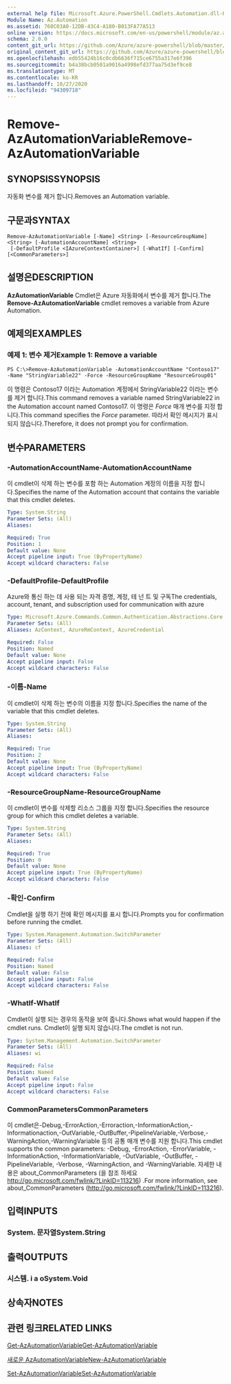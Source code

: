 ```yaml
---
external help file: Microsoft.Azure.PowerShell.Cmdlets.Automation.dll-Help.xml
Module Name: Az.Automation
ms.assetid: 760C03A0-12DB-43C4-A180-B013FA77A513
online version: https://docs.microsoft.com/en-us/powershell/module/az.automation/remove-azautomationvariable
schema: 2.0.0
content_git_url: https://github.com/Azure/azure-powershell/blob/master/src/Automation/Automation/help/Remove-AzAutomationVariable.md
original_content_git_url: https://github.com/Azure/azure-powershell/blob/master/src/Automation/Automation/help/Remove-AzAutomationVariable.md
ms.openlocfilehash: edb55424b16c0cdb6636f715ce6755a317e6f396
ms.sourcegitcommit: b4a38bcb0501a9016a4998efd377aa75d3ef9ce8
ms.translationtype: MT
ms.contentlocale: ko-KR
ms.lasthandoff: 10/27/2020
ms.locfileid: "94309718"
---
```

# <span data-ttu-id="600be-101">Remove-AzAutomationVariable</span><span class="sxs-lookup"><span data-stu-id="600be-101">Remove-AzAutomationVariable</span></span>

## <span data-ttu-id="600be-102">SYNOPSIS</span><span class="sxs-lookup"><span data-stu-id="600be-102">SYNOPSIS</span></span>
<span data-ttu-id="600be-103">자동화 변수를 제거 합니다.</span><span class="sxs-lookup"><span data-stu-id="600be-103">Removes an Automation variable.</span></span>

## <span data-ttu-id="600be-104">구문과</span><span class="sxs-lookup"><span data-stu-id="600be-104">SYNTAX</span></span>

```
Remove-AzAutomationVariable [-Name] <String> [-ResourceGroupName] <String> [-AutomationAccountName] <String>
 [-DefaultProfile <IAzureContextContainer>] [-WhatIf] [-Confirm] [<CommonParameters>]
```

## <span data-ttu-id="600be-105">설명은</span><span class="sxs-lookup"><span data-stu-id="600be-105">DESCRIPTION</span></span>
<span data-ttu-id="600be-106">**AzAutomationVariable** Cmdlet은 Azure 자동화에서 변수를 제거 합니다.</span><span class="sxs-lookup"><span data-stu-id="600be-106">The **Remove-AzAutomationVariable** cmdlet removes a variable from Azure Automation.</span></span>

## <span data-ttu-id="600be-107">예제의</span><span class="sxs-lookup"><span data-stu-id="600be-107">EXAMPLES</span></span>

### <span data-ttu-id="600be-108">예제 1: 변수 제거</span><span class="sxs-lookup"><span data-stu-id="600be-108">Example 1: Remove a variable</span></span>
```
PS C:\>Remove-AzAutomationVariable -AutomationAccountName "Contoso17" -Name "StringVariable22" -Force -ResourceGroupName "ResourceGroup01"
```

<span data-ttu-id="600be-109">이 명령은 Contoso17 이라는 Automation 계정에서 StringVariable22 이라는 변수를 제거 합니다.</span><span class="sxs-lookup"><span data-stu-id="600be-109">This command removes a variable named StringVariable22 in the Automation account named Contoso17.</span></span>
<span data-ttu-id="600be-110">이 명령은 *Force* 매개 변수를 지정 합니다.</span><span class="sxs-lookup"><span data-stu-id="600be-110">This command specifies the *Force* parameter.</span></span>
<span data-ttu-id="600be-111">따라서 확인 메시지가 표시 되지 않습니다.</span><span class="sxs-lookup"><span data-stu-id="600be-111">Therefore, it does not prompt you for confirmation.</span></span>

## <span data-ttu-id="600be-112">변수</span><span class="sxs-lookup"><span data-stu-id="600be-112">PARAMETERS</span></span>

### <span data-ttu-id="600be-113">-AutomationAccountName</span><span class="sxs-lookup"><span data-stu-id="600be-113">-AutomationAccountName</span></span>
<span data-ttu-id="600be-114">이 cmdlet이 삭제 하는 변수를 포함 하는 Automation 계정의 이름을 지정 합니다.</span><span class="sxs-lookup"><span data-stu-id="600be-114">Specifies the name of the Automation account that contains the variable that this cmdlet deletes.</span></span>

```yaml
Type: System.String
Parameter Sets: (All)
Aliases:

Required: True
Position: 1
Default value: None
Accept pipeline input: True (ByPropertyName)
Accept wildcard characters: False
```

### <span data-ttu-id="600be-115">-DefaultProfile</span><span class="sxs-lookup"><span data-stu-id="600be-115">-DefaultProfile</span></span>
<span data-ttu-id="600be-116">Azure와 통신 하는 데 사용 되는 자격 증명, 계정, 테 넌 트 및 구독</span><span class="sxs-lookup"><span data-stu-id="600be-116">The credentials, account, tenant, and subscription used for communication with azure</span></span>

```yaml
Type: Microsoft.Azure.Commands.Common.Authentication.Abstractions.Core.IAzureContextContainer
Parameter Sets: (All)
Aliases: AzContext, AzureRmContext, AzureCredential

Required: False
Position: Named
Default value: None
Accept pipeline input: False
Accept wildcard characters: False
```

### <span data-ttu-id="600be-117">-이름</span><span class="sxs-lookup"><span data-stu-id="600be-117">-Name</span></span>
<span data-ttu-id="600be-118">이 cmdlet이 삭제 하는 변수의 이름을 지정 합니다.</span><span class="sxs-lookup"><span data-stu-id="600be-118">Specifies the name of the variable that this cmdlet deletes.</span></span>

```yaml
Type: System.String
Parameter Sets: (All)
Aliases:

Required: True
Position: 2
Default value: None
Accept pipeline input: True (ByPropertyName)
Accept wildcard characters: False
```

### <span data-ttu-id="600be-119">-ResourceGroupName</span><span class="sxs-lookup"><span data-stu-id="600be-119">-ResourceGroupName</span></span>
<span data-ttu-id="600be-120">이 cmdlet이 변수를 삭제할 리소스 그룹을 지정 합니다.</span><span class="sxs-lookup"><span data-stu-id="600be-120">Specifies the resource group for which this cmdlet deletes a variable.</span></span>

```yaml
Type: System.String
Parameter Sets: (All)
Aliases:

Required: True
Position: 0
Default value: None
Accept pipeline input: True (ByPropertyName)
Accept wildcard characters: False
```

### <span data-ttu-id="600be-121">-확인</span><span class="sxs-lookup"><span data-stu-id="600be-121">-Confirm</span></span>
<span data-ttu-id="600be-122">Cmdlet을 실행 하기 전에 확인 메시지를 표시 합니다.</span><span class="sxs-lookup"><span data-stu-id="600be-122">Prompts you for confirmation before running the cmdlet.</span></span>

```yaml
Type: System.Management.Automation.SwitchParameter
Parameter Sets: (All)
Aliases: cf

Required: False
Position: Named
Default value: False
Accept pipeline input: False
Accept wildcard characters: False
```

### <span data-ttu-id="600be-123">-WhatIf</span><span class="sxs-lookup"><span data-stu-id="600be-123">-WhatIf</span></span>
<span data-ttu-id="600be-124">Cmdlet이 실행 되는 경우의 동작을 보여 줍니다.</span><span class="sxs-lookup"><span data-stu-id="600be-124">Shows what would happen if the cmdlet runs.</span></span>
<span data-ttu-id="600be-125">Cmdlet이 실행 되지 않습니다.</span><span class="sxs-lookup"><span data-stu-id="600be-125">The cmdlet is not run.</span></span>

```yaml
Type: System.Management.Automation.SwitchParameter
Parameter Sets: (All)
Aliases: wi

Required: False
Position: Named
Default value: False
Accept pipeline input: False
Accept wildcard characters: False
```

### <span data-ttu-id="600be-126">CommonParameters</span><span class="sxs-lookup"><span data-stu-id="600be-126">CommonParameters</span></span>
<span data-ttu-id="600be-127">이 cmdlet은-Debug,-ErrorAction,-Erroraction,-InformationAction,-Informationaction,-OutVariable,-OutBuffer,-PipelineVariable,-Verbose,-WarningAction,-WarningVariable 등의 공통 매개 변수를 지원 합니다.</span><span class="sxs-lookup"><span data-stu-id="600be-127">This cmdlet supports the common parameters: -Debug, -ErrorAction, -ErrorVariable, -InformationAction, -InformationVariable, -OutVariable, -OutBuffer, -PipelineVariable, -Verbose, -WarningAction, and -WarningVariable.</span></span> <span data-ttu-id="600be-128">자세한 내용은 about_CommonParameters (을 참조 하세요 http://go.microsoft.com/fwlink/?LinkID=113216) .</span><span class="sxs-lookup"><span data-stu-id="600be-128">For more information, see about_CommonParameters (http://go.microsoft.com/fwlink/?LinkID=113216).</span></span>

## <span data-ttu-id="600be-129">입력</span><span class="sxs-lookup"><span data-stu-id="600be-129">INPUTS</span></span>

### <span data-ttu-id="600be-130">System. 문자열</span><span class="sxs-lookup"><span data-stu-id="600be-130">System.String</span></span>

## <span data-ttu-id="600be-131">출력</span><span class="sxs-lookup"><span data-stu-id="600be-131">OUTPUTS</span></span>

### <span data-ttu-id="600be-132">시스템. i a o</span><span class="sxs-lookup"><span data-stu-id="600be-132">System.Void</span></span>

## <span data-ttu-id="600be-133">상속자</span><span class="sxs-lookup"><span data-stu-id="600be-133">NOTES</span></span>

## <span data-ttu-id="600be-134">관련 링크</span><span class="sxs-lookup"><span data-stu-id="600be-134">RELATED LINKS</span></span>

[<span data-ttu-id="600be-135">Get-AzAutomationVariable</span><span class="sxs-lookup"><span data-stu-id="600be-135">Get-AzAutomationVariable</span></span>](./Get-AzAutomationVariable.md)

[<span data-ttu-id="600be-136">새로운 AzAutomationVariable</span><span class="sxs-lookup"><span data-stu-id="600be-136">New-AzAutomationVariable</span></span>](./New-AzAutomationVariable.md)

[<span data-ttu-id="600be-137">Set-AzAutomationVariable</span><span class="sxs-lookup"><span data-stu-id="600be-137">Set-AzAutomationVariable</span></span>](./Set-AzAutomationVariable.md)



